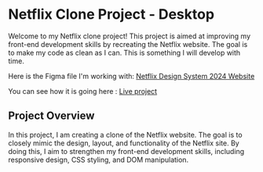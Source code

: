 # Netflix Clone Project - Desktop

Welcome to my Netflix clone project! This project is aimed at improving my front-end development skills by recreating the Netflix website. The goal is to make my code as clean as I can. This is something I will develop with time.

Here is the Figma file I'm working with: [Netflix Design System 2024 Website](https://www.figma.com/community/file/1345502663442900887/netflix-design-system-2024-website-ver)

You can see how it is going here :  [Live project](https://front-end-netflix-ochre.vercel.app/)

## Project Overview
In this project, I am creating a clone of the Netflix website. The goal is to closely mimic the design, layout, and functionality of the Netflix site. By doing this, I aim to strengthen my front-end development skills, including responsive design, CSS styling, and DOM manipulation.
